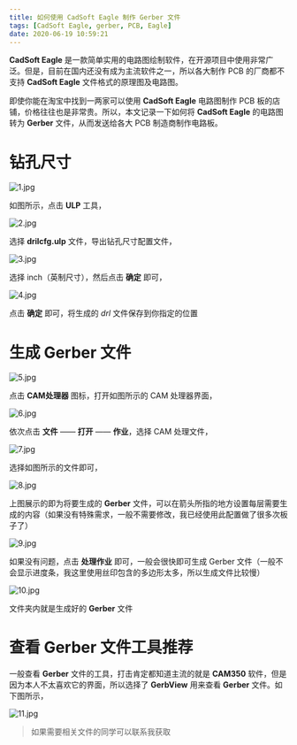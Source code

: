 ```yaml
---
title: 如何使用 CadSoft Eagle 制作 Gerber 文件
tags: [CadSoft Eagle, gerber, PCB, Eagle]
date: 2020-06-19 10:59:21
---
```


**CadSoft Eagle** 是一款简单实用的电路图绘制软件，在开源项目中使用非常广泛。但是，目前在国内还没有成为主流软件之一，所以各大制作 PCB 的厂商都不支持 **CadSoft Eagle** 文件格式的原理图及电路图。

即使你能在淘宝中找到一两家可以使用 **CadSoft Eagle** 电路图制作 PCB 板的店铺，价格往往也是非常贵。所以，本文记录一下如何将 **CadSoft Eagle** 的电路图转为 **Gerber** 文件，从而发送给各大 PCB 制造商制作电路板。

# 钻孔尺寸

![1.jpg](https://i.loli.net/2020/06/19/lg8TRIwyG4XEfJm.jpg)

如图所示，点击 **ULP** 工具，

![2.jpg](https://i.loli.net/2020/06/19/uAxTOyvjXKe2hla.jpg)

选择 **drilcfg.ulp** 文件，导出钻孔尺寸配置文件，

![3.jpg](https://i.loli.net/2020/06/19/zpcbXxsZWk4PVr7.jpg)

选择 inch（英制尺寸），然后点击 **确定** 即可，

![4.jpg](https://i.loli.net/2020/06/19/VdnORpKlfjsLwkI.jpg)

点击 **确定** 即可，将生成的 *drl* 文件保存到你指定的位置

# 生成 Gerber 文件

![5.jpg](https://i.loli.net/2020/06/19/37QD2fiCZVbjdUE.jpg)

点击 **CAM处理器** 图标，打开如图所示的 CAM 处理器界面，

![6.jpg](https://i.loli.net/2020/06/19/AlNypQPfue7E6rC.jpg)

依次点击 **文件** —— **打开** —— **作业**，选择 CAM 处理文件，

![7.jpg](https://i.loli.net/2020/06/19/SRbGYdpqDgrkBQo.jpg)

选择如图所示的文件即可，

![8.jpg](https://i.loli.net/2020/06/19/UFL9N2SyHdBKzrW.jpg)

上图展示的即为将要生成的 **Gerber** 文件，可以在箭头所指的地方设置每层需要生成的内容（如果没有特殊需求，一般不需要修改，我已经使用此配置做了很多次板子了）

![9.jpg](https://i.loli.net/2020/06/19/J4PUCVbjXgQ1B6h.jpg)

如果没有问题，点击 **处理作业** 即可，一般会很快即可生成 Gerber 文件（一般不会显示进度条，我这里使用丝印包含的多边形太多，所以生成文件比较慢）

![10.jpg](https://i.loli.net/2020/06/19/lwBPQWn1ZND9yap.jpg)

文件夹内就是生成好的 **Gerber** 文件

# 查看 Gerber 文件工具推荐

一般查看 **Gerber** 文件的工具，打击肯定都知道主流的就是 **CAM350** 软件，但是因为本人不太喜欢它的界面，所以选择了 **GerbView** 用来查看 **Gerber** 文件。如下图所示，

![11.jpg](https://i.loli.net/2020/06/19/GWPZ9cuRNs8CHSD.jpg)



> 如果需要相关文件的同学可以联系我获取